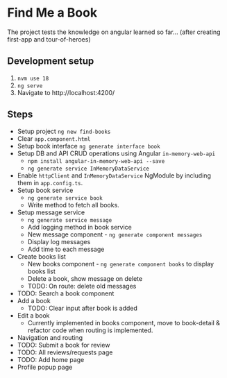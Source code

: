# Find Me a Book

The project tests the knowledge on angular learned so far... (after creating first-app and tour-of-heroes)

## Development setup

1. `nvm use 18`
2. `ng serve`
3. Navigate to http://localhost:4200/

## Steps

- Setup project `ng new find-books`
- Clear `app.component.html`
- Setup book interface `ng generate interface book`
- Setup DB and API CRUD operations using Angular `in-memory-web-api`
  - `npm install angular-in-memory-web-api --save`
  - `ng generate service InMemoryDataService`
- Enable `httpClient` and `InMemoryDataService` NgModule by including them in `app.config.ts`.
- Setup book service
  - `ng generate service book`
  - Write method to fetch all books.
- Setup message service
  - `ng generate service message`
  - Add logging method in book service
  - New message component - `ng generate component messages`
  - Display log messages
  - Add time to each message
- Create books list
  - New books component - `ng generate component books` to display books list
  - Delete a book, show message on delete
  - TODO: On route: delete old messages
- TODO: Search a book component
- Add a book
  - TODO: Clear input after book is added
- Edit a book
  - Currently implemented in books component, move to book-detail & refactor code when routing is implemented.
- Navigation and routing
- TODO: Submit a book for review
- TODO: All reviews/requests page
- TODO: Add home page
- Profile popup page
